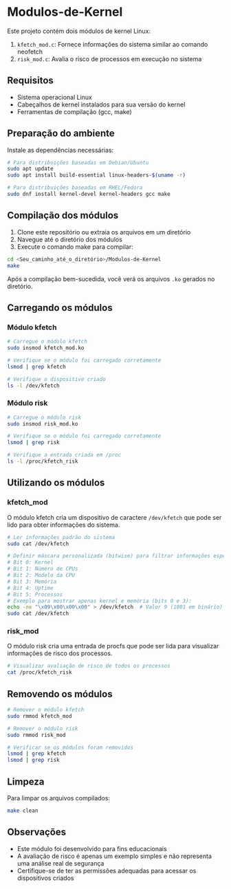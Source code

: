 # Modulos-de-Kernel

Este projeto contém dois módulos de kernel Linux:
1. `kfetch_mod.c`: Fornece informações do sistema similar ao comando neofetch
2. `risk_mod.c`: Avalia o risco de processos em execução no sistema

## Requisitos

- Sistema operacional Linux
- Cabeçalhos de kernel instalados para sua versão do kernel
- Ferramentas de compilação (gcc, make)

## Preparação do ambiente

Instale as dependências necessárias:

```bash
# Para distribuições baseadas em Debian/Ubuntu
sudo apt update
sudo apt install build-essential linux-headers-$(uname -r)

# Para distribuições baseadas em RHEL/Fedora
sudo dnf install kernel-devel kernel-headers gcc make
```

## Compilação dos módulos

1. Clone este repositório ou extraia os arquivos em um diretório
2. Navegue até o diretório dos módulos
3. Execute o comando make para compilar:

```bash
cd <Seu_caminho_até_o_diretório>/Modulos-de-Kernel
make
```

Após a compilação bem-sucedida, você verá os arquivos `.ko` gerados no diretório.

## Carregando os módulos

### Módulo kfetch

```bash
# Carregue o módulo kfetch
sudo insmod kfetch_mod.ko

# Verifique se o módulo foi carregado corretamente
lsmod | grep kfetch

# Verifique o dispositivo criado
ls -l /dev/kfetch
```

### Módulo risk

```bash
# Carregue o módulo risk
sudo insmod risk_mod.ko

# Verifique se o módulo foi carregado corretamente
lsmod | grep risk

# Verifique a entrada criada em /proc
ls -l /proc/kfetch_risk
```

## Utilizando os módulos

### kfetch_mod

O módulo kfetch cria um dispositivo de caractere `/dev/kfetch` que pode ser lido para obter informações do sistema.

```bash
# Ler informações padrão do sistema
sudo cat /dev/kfetch

# Definir máscara personalizada (bitwise) para filtrar informações específicas:
# Bit 0: Kernel
# Bit 1: Número de CPUs
# Bit 2: Modelo da CPU
# Bit 3: Memória
# Bit 4: Uptime
# Bit 5: Processos
# Exemplo para mostrar apenas kernel e memória (bits 0 e 3):
echo -ne "\x09\x00\x00\x00" > /dev/kfetch  # Valor 9 (1001 em binário)
sudo cat /dev/kfetch
```

### risk_mod

O módulo risk cria uma entrada de procfs que pode ser lida para visualizar informações de risco dos processos.

```bash
# Visualizar avaliação de risco de todos os processos
cat /proc/kfetch_risk
```

## Removendo os módulos

```bash
# Remover o módulo kfetch
sudo rmmod kfetch_mod

# Remover o módulo risk
sudo rmmod risk_mod

# Verificar se os módulos foram removidos
lsmod | grep kfetch
lsmod | grep risk
```

## Limpeza

Para limpar os arquivos compilados:

```bash
make clean
```

## Observações

- Este módulo foi desenvolvido para fins educacionais
- A avaliação de risco é apenas um exemplo simples e não representa uma análise real de segurança
- Certifique-se de ter as permissões adequadas para acessar os dispositivos criados
